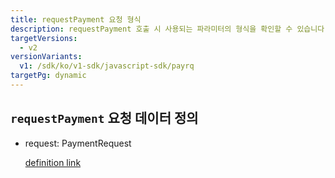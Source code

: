 ```yaml
---
title: requestPayment 요청 형식
description: requestPayment 호출 시 사용되는 파라미터의 형식을 확인할 수 있습니다.
targetVersions:
  - v2
versionVariants:
  v1: /sdk/ko/v1-sdk/javascript-sdk/payrq
targetPg: dynamic
---
```


## `requestPayment` 요청 데이터 정의

- request: PaymentRequest

  [definition link](https://developers.portone.io/schema/browser-sdk.yml#/resources/request/PaymentRequest)
